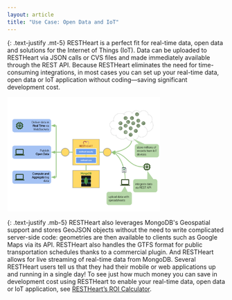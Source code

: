 ```yaml
---
layout: article
title: "Use Case: Open Data and IoT"
---
```



{: .text-justify .mt-5}
RESTHeart is a perfect fit for real-time data, open data and solutions for the Internet of Things (IoT). Data can be uploaded to RESTHeart via JSON calls or CVS files and made immediately available through the REST API. Because RESTHeart eliminates the need for time-consuming integrations, in most cases you can set up your real-time data, open data or IoT application without coding—saving significant development cost.

<img src="/images/restheart-open-data-and-iot.svg" width="70%" height="auto" class="mx-auto d-block img-responsive" />

{: .text-justify .mb-5}
RESTHeart also leverages MongoDB's Geospatial support and stores GeoJSON objects without the need to write complicated server-side code: geometries are then available to clients such as Google Maps via its API.
RESTHeart also handles the GTFS format for public transportation schedules thanks to a commercial plugin.
And RESTHeart allows for live streaming of real-time data from MongoDB.
Several RESTHeart users tell us that they had their mobile or web applications up and running in a single day!
To see just how much money you can save in development cost using RESTHeart to enable your real-time data, open data or IoT application, see [RESTHeart’s ROI Calculator](../../editions#roi-calculator).
